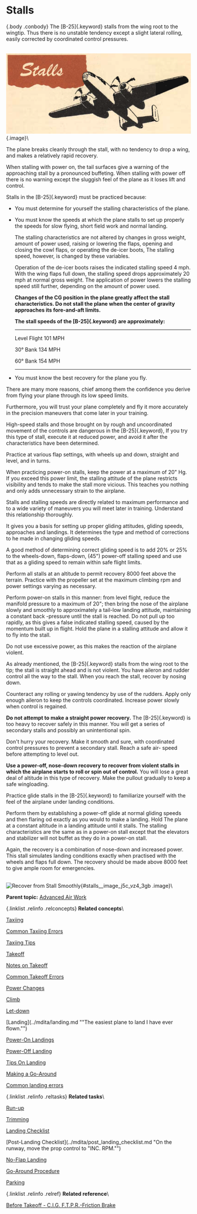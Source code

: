 
Stalls
======

 {.body .conbody}
The [B-25]{.keyword} stalls from the wing root to the wingtip. Thus
there is no unstable tendency except a slight lateral rolling, easily
corrected by coordinated control pressures.

\
![](../images/stalls.png){.image}\

The plane breaks cleanly through the stall, with no tendency to drop a
wing, and makes a relatively rapid recovery.

When stalling with power on, the tail surfaces give a warning of the
approaching stall by a pronounced buffeting. When stalling with power
off there is no warning except the sluggish feel of the plane as it
loses lift and control.

Stalls in the [B-25]{.keyword} must be practiced because:

-   You must determine for yourself the stalling characteristics of the
    plane.
-   You must know the speeds at which the plane stalls to set up
    properly the speeds for slow flying, short field work and normal
    landing.

    The stalling characteristics are not altered by changes in gross
    weight, amount of power used, raising or lowering the flaps, opening
    and closing the cowl flaps, or operating the de-icer boots, The
    stalling speed, however, is changed by these variables.

    Operation of the de-icer boots raises the indicated stalling speed 4
    mph. With the wing flaps full down, the stalling speed drops
    approximately 20 mph at normal gross weight. The application of
    power lowers the stalling speed still further, depending on the
    amount of power used.

    **Changes of the CG position in the plane greatly affect the stall
    characteristics. Do not stall the plane when the center of gravity
    approaches its fore-and-aft limits.**

    **The stall speeds of the [B-25]{.keyword} are approximately:**

      ----------------------------------- -----------------------------------
      Level Flight                        101 MPH

      30° Bank                            134 MPH

      60° Bank                            154 MPH
      ----------------------------------- -----------------------------------

-   You must know the best recovery for the plane you fly.

There are many more reasons, chief among them the confidence you derive
from flying your plane through its low speed limits.

Furthermore, you will trust your plane completely and fly it more
accurately in the precision maneuvers that come later in your training.

High-speed stalls and those brought on by rough and uncoordinated
movement of the controls are dangerous in the [B-25]{.keyword}, If you
try this type of stall, execute it at reduced power, and avoid it after
the characteristics have been determined.

Practice at various flap settings, with wheels up and down, straight and
level, and in turns.

When practicing power-on stalls, keep the power at a maximum of 20\" Hg.
If you exceed this power limit, the stalling attitude of the plane
restricts visibility and tends to make the stall more vicious. This
teaches you nothing and only adds unnecessary strain to the airplane.

Stalls and stalling speeds are directly related to maximum performance
and to a wide variety of maneuvers you will meet later in training.
Understand this relationship thoroughly.

It gives you a basis for setting up proper gliding attitudes, gliding
speeds, approaches and landings. It determines the type and method of
corrections to he made in changing gliding speeds.

A good method of determining correct gliding speed is to add 20% or 25%
to the wheels-down, flaps-down, (45\") power-off stalling speed and use
that as a gliding speed to remain within safe flight limits.

Perform all stalls at an altitude to permit recovery 8000 feet above the
terrain. Practice with the propeller set at the maximum climbing rpm and
power settings varying as necessary.

Perform power-on stalls in this manner: from level flight, reduce the
manifold pressure to a maximum of 20\"; then bring the nose of the
airplane slowly and smoothly to approximately a tail-low landing
attitude, maintaining a constant back -pressure until the stall is
reached. Do not pull up too rapidly, as this gives a false indicated
stalling speed, caused by the momentum built up in flight. Hold the
plane in a stalling attitude and allow it to fly into the stall.

Do not use excessive power, as this makes the reaction of the airplane
violent.

As already mentioned, the [B-25]{.keyword} stalls from the wing root to
the tip; the stall is straight ahead and is not violent. You have
aileron and rudder control all the way to the stall. When you reach the
stall, recover by nosing down.

Counteract any rolling or yawing tendency by use of the rudders. Apply
only enough aileron to keep the controls coordinated. Increase power
slowly when control is regained.

**Do not attempt to make a straight power recovery.** The
[B-25]{.keyword} is too heavy to recover safely in this manner. You will
get a series of secondary stalls and possibly an unintentional spin.

Don\'t hurry your recovery. Make it smooth and sure, with coordinated
control pressures to prevent a secondary stall. Reach a safe air- speed
before attempting to level out.

**Use a power-off, nose-down recovery to recover from violent stalls in
which the airplane starts to roll or spin out of control.** You will
lose a great deal of altitude in this type of recovery. Make the pullout
gradually to keep a safe wingloading.

Practice glide stalls in the [B-25]{.keyword} to familiarize yourself
with the feel of the airplane under landing conditions.

Perform them by establishing a power-off glide at normal gliding speeds
and then flaring od exactly as you would to make a landing. Hold The
plane at a constant altitude in a landing attitude until it stalls. The
stalling characteristics are the same as in a power-on stall except that
the elevators and stabilizer will not buffet as they do in a power-on
stall.

Again, the recovery is a combination of nose-down and increased power.
This stall simulates landing conditions exactly when practised with the
wheels and flaps full down. The recovery should be made above 8000 feet
to give ample room for emergencies.

\
![Recover from Stall
Smoothly](../images/stall_recover_smoothly.png){#stalls__image_j5c_vz4_3gb
.image}\




**Parent topic:** [Advanced Air
Work](../mdita/advanced_air_work.md "Many of the maneuvers described here are prohibited in this airplane. However, knowing the reactions of the airplane to these maneuvers is important.")



 {.linklist .relinfo .relconcepts}
**Related concepts**\

<div>

[Taxiing](../mdita/taxiing.md "Taxiing the B-25, with its tricycle landing gear, may seem strange after handling the conventional type.")

</div>

<div>

[Common Taxiing
Errors](../mdita/common_taxiing_errors.md "A short list of what not to do when taxiing.")

</div>

<div>

[Taxiing
Tips](../mdita/taxiing_tips.md "A short list of useful tips to know when taxiing.")

</div>

<div>

[Takeoff](../mdita/takeoff.md "Takeoff in the B-25 with its tricycle gear, varies from that with conventional gear only during the initial part of the roll. You will find it much easier.")

</div>

<div>

[Notes on
Takeoff](../mdita/notes_on_takeoff.md "Do not dive the airplane after lifting it at the end of the takeoff run. When you level out to pick up CSE speed after takeoff release the stick pressure as the speed picks up.")

</div>

<div>

[Common Takeoff
Errors](../mdita/common_takeoff_errors.md "A list of common errors that are made during takeoff.")

</div>

<div>

[Power
Changes](../mdita/power_changes.md "What to know about expected engine performance when throttling up.")

</div>

<div>

[Climb](../mdita/climb.md "Making your B-25 climb properly without straining your arms or your airplane.")

</div>

<div>

[Let-down](../mdita/let_down.md "A let-down is a simple procedure either in instrument or contact flight.")

</div>

<div>

[Landing](../mdita/landing.md ""The easiest plane to land I have ever flown."")

</div>

<div>

[Power-On
Landings](../mdita/power_on_landings.md "Before turning onto the base leg, one landing is much like another. The variations in procedure start as you leave the downwind leg.")

</div>

<div>

[Power-Off
Landing](../mdita/power_off_landing.md "The B-25 is too large and heavy to practice the prescribed forced-landing procedures used in lighter planes.")

</div>

<div>

[Tips On
Landing](../mdita/tips_on_landing.md "A list of things to know that will make your landings easier on you and on the B-25.")

</div>

<div>

[Making a
Go-Around](../mdita/making_a_go_around.md "There is a common reluctance among pilots to go around. They feel it implies a lack of ability to meet an unusual situation.")

</div>

<div>

[Common landing errors](../mdita/common_landing_errors.md)

</div>


 {.linklist .relinfo .reltasks}
**Related tasks**\

<div>

[Run-up](../mdita/run_up.md "The process for doing a run-up prior to takeoff.")

</div>

<div>

[Trimming](../mdita/trimming.md "When properly trimmed the B-25 flies with an ease that belies its weight and size.")

</div>

<div>

[Landing
Checklist](../mdita/landing_checklist.md "On any landing, enter traffic as instructed by field regulations or as instructed by the control tower.")

</div>

<div>

[Post-Landing
Checklist](../mdita/post_landing_checklist.md "On the runway, move the prop control to "INC. RPM."")

</div>

<div>

[No-Flap
Landing](../mdita/no_flap_landing.md "Occasionally both in combat and normal operations your plane may be damaged to the extent that flaps cannot be lowered for landing.")

</div>

<div>

[Go-Around
Procedure](../mdita/go_around_procedure.md "Don't hesitate to go around. Any doubt that the plane is under perfect control is sufficient cause to go around. If you have made a poor approach and know that the landing will be too long, or too rough— go around.")

</div>

<div>

[Parking](../mdita/parking.md "When you park your plane after a flight, just remember that the Colonel may make the next flight in that particular airplane.")

</div>


 {.linklist .relinfo .relref}
**Related reference**\

<div>

[Before Takeoff - C.I.G. F.T.P.R.-Friction
Brake](../mdita/before_takeoff_c.i.g.f.t.p.r._friction_brake.md "Checklist to ensure that your Controls move freely, Instruments function, proper Gas settings, then to check Flaps, Trim, Props are set for take-off, and then Run up the engine before removing the friction brake.")

</div>



